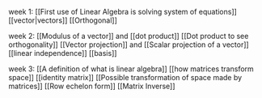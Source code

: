 week 1:
[[First use of Linear Algebra is solving system of equations]]
[[vector|vectors]]
[[Orthogonal]]

week 2:
[[Modulus of a vector]] and [[dot product]]
[[Dot product to see orthogonality]]
[[Vector projection]] and [[Scalar projection of a vector]]
[[linear independence]]
[[basis]]

week 3:
[[A definition of what is linear algebra]]
[[how matrices transform space]]
[[identity matrix]]
[[Possible transformation of space made by matrices]]
[[Row echelon form]]
[[Matrix Inverse]]
